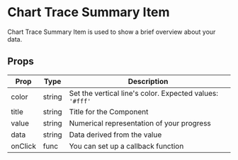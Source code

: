 # Chart Trace Summary Item

Chart Trace Summary Item is used to show a brief overview about your data.

## Props

| Prop | Type | Description |
| ---- | ---- | ----------- |
| color | string | Set the vertical line's color. Expected values: `'#fff'` || `'rgb(255, 0, 0)'` |
| title | string | Title for the Component |
| value | string | Numerical representation of your progress |
| data | string | Data derived from the value |
| onClick | func | You can set up a callback function |

